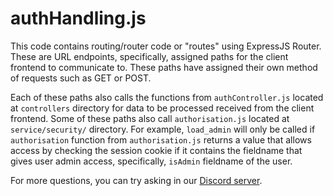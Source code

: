 # authHandling.js

This code contains routing/router code or "routes" using ExpressJS
Router. These are URL endpoints, specifically, assigned paths for the client
frontend to communicate to. These paths have assigned their own method of
requests such as GET or POST.

Each of these paths also calls the functions from `authController.js`
located at `controllers` directory for data to be processed received from the
client frontend. Some of these paths also call `authorisation.js` located
at `service/security/` directory. For example, `load_admin` will only be called if
`authorisation` function from `authorisation.js` returns a value that
allows access by checking the session cookie if it contains the fieldname
that gives user admin access, specifically, `isAdmin` fieldname of the user.

For more questions, you can try asking in our [Discord
server](https://discord.com/channels/895564164783808523/1060491074109456454).
